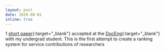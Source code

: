 ```yaml
---
layout: post
date: 2020-08-01
inline: true
---
```


1 [short paper](https://dl.acm.org/doi/10.1145/3395027.3419596){:target="\_blank"} accepted at the [DocEng](https://dl.acm.org/doi/proceedings/10.1145/3395027){:target="\_blank"} with my undergrad student. This is the first attempt to create a ranking system for service contributions of researchers
